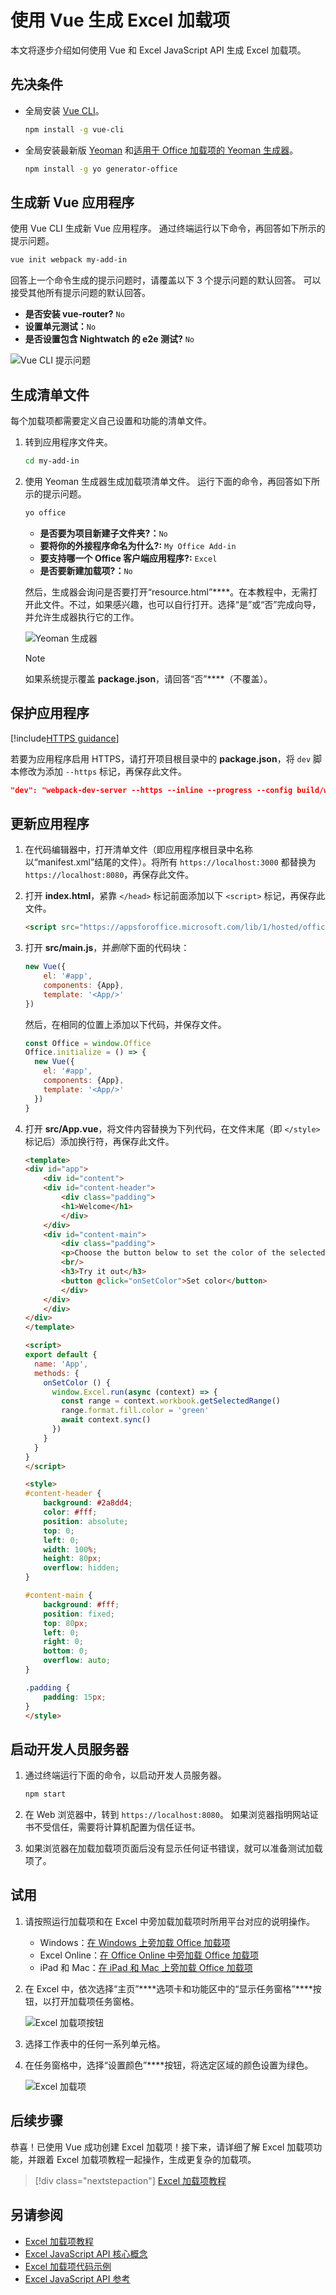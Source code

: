 # <a name="build-an-excel-add-in-using-vue"></a>使用 Vue 生成 Excel 加载项

本文将逐步介绍如何使用 Vue 和 Excel JavaScript API 生成 Excel 加载项。

## <a name="prerequisites"></a>先决条件

- 全局安装 [Vue CLI](https://github.com/vuejs/vue-cli)。

    ```bash
    npm install -g vue-cli
    ```

- 全局安装最新版 [Yeoman](https://github.com/yeoman/yo) 和[适用于 Office 加载项的 Yeoman 生成器](https://github.com/OfficeDev/generator-office)。

    ```bash
    npm install -g yo generator-office
    ```

## <a name="generate-a-new-vue-app"></a>生成新 Vue 应用程序

使用 Vue CLI 生成新 Vue 应用程序。 通过终端运行以下命令，再回答如下所示的提示问题。

```bash
vue init webpack my-add-in
```

回答上一个命令生成的提示问题时，请覆盖以下 3 个提示问题的默认回答。 可以接受其他所有提示问题的默认回答。

- **是否安装 vue-router?** `No`
- **设置单元测试：**`No`
- **是否设置包含 Nightwatch 的 e2e 测试?** `No`

![Vue CLI 提示问题](../images/vue-cli-prompts.png)

## <a name="generate-the-manifest-file"></a>生成清单文件

每个加载项都需要定义自己设置和功能的清单文件。

1. 转到应用程序文件夹。

    ```bash
    cd my-add-in
    ```

2. 使用 Yeoman 生成器生成加载项清单文件。 运行下面的命令，再回答如下所示的提示问题。

    ```bash
    yo office
    ```

    - **是否要为项目新建子文件夹?：**`No`
    - **要将你的外接程序命名为什么?:** `My Office Add-in`
    - **要支持哪一个 Office 客户端应用程序?:** `Excel`
    - **是否要新建加载项?：**`No`

    然后，生成器会询问是否要打开“resource.html”****。在本教程中，无需打开此文件。不过，如果感兴趣，也可以自行打开。选择“是”或“否”完成向导，并允许生成器执行它的工作。

    ![Yeoman 生成器](../images/yo-office.png)
    
    > [!NOTE]
    > 如果系统提示覆盖 **package.json**，请回答“否”****（不覆盖）。

## <a name="secure-the-app"></a>保护应用程序

[!include[HTTPS guidance](../includes/https-guidance.md)]

若要为应用程序启用 HTTPS，请打开项目根目录中的 **package.json**，将 `dev` 脚本修改为添加 `--https` 标记，再保存此文件。

```json
"dev": "webpack-dev-server --https --inline --progress --config build/webpack.dev.conf.js"
```

## <a name="update-the-app"></a>更新应用程序

1. 在代码编辑器中，打开清单文件（即应用程序根目录中名称以“manifest.xml”结尾的文件）。将所有 `https://localhost:3000` 都替换为 `https://localhost:8080`，再保存此文件。

2. 打开 **index.html**，紧靠 `</head>` 标记前面添加以下 `<script>` 标记，再保存此文件。

    ```html
    <script src="https://appsforoffice.microsoft.com/lib/1/hosted/office.js"></script>
    ```

3. 打开 **src/main.js**，并*删除*下面的代码块：

    ```js
    new Vue({
        el: '#app',
        components: {App},
        template: '<App/>'
    })
    ```
    
    然后，在相同的位置上添加以下代码，并保存文件。 
                                                         
    ```js
    const Office = window.Office
    Office.initialize = () => {
      new Vue({
        el: '#app',
        components: {App},
        template: '<App/>'
      })
    }
    ```

4. 打开 **src/App.vue**，将文件内容替换为下列代码，在文件末尾（即 `</style>` 标记后）添加换行符，再保存此文件。 

    ```html
    <template>
    <div id="app">
        <div id="content">
        <div id="content-header">
            <div class="padding">
            <h1>Welcome</h1>
            </div>
        </div>
        <div id="content-main">
            <div class="padding">
            <p>Choose the button below to set the color of the selected range to green.</p>
            <br/>
            <h3>Try it out</h3>
            <button @click="onSetColor">Set color</button>
            </div>
        </div>
        </div>
    </div>
    </template>

    <script>
    export default {
      name: 'App',
      methods: {
        onSetColor () {
          window.Excel.run(async (context) => {
            const range = context.workbook.getSelectedRange()
            range.format.fill.color = 'green'
            await context.sync()
          })
        }
      }
    }
    </script>

    <style>
    #content-header {
        background: #2a8dd4;
        color: #fff;
        position: absolute;
        top: 0;
        left: 0;
        width: 100%;
        height: 80px;
        overflow: hidden;
    }

    #content-main {
        background: #fff;
        position: fixed;
        top: 80px;
        left: 0;
        right: 0;
        bottom: 0;
        overflow: auto;
    }

    .padding {
        padding: 15px;
    }
    </style>
    ```

## <a name="start-the-dev-server"></a>启动开发人员服务器

1. 通过终端运行下面的命令，以启动开发人员服务器。

    ```bash
    npm start
    ```

2. 在 Web 浏览器中，转到 `https://localhost:8080`。 如果浏览器指明网站证书不受信任，需要将计算机配置为信任证书。 

3. 如果浏览器在加载加载项页面后没有显示任何证书错误，就可以准备测试加载项了。 

## <a name="try-it-out"></a>试用

1. 请按照运行加载项和在 Excel 中旁加载加载项时所用平台对应的说明操作。

    - Windows：[在 Windows 上旁加载 Office 加载项](../testing/create-a-network-shared-folder-catalog-for-task-pane-and-content-add-ins.md)
    - Excel Online：[在 Office Online 中旁加载 Office 加载项](../testing/sideload-office-add-ins-for-testing.md#sideload-an-office-add-in-on-office-online)
    - iPad 和 Mac：[在 iPad 和 Mac 上旁加载 Office 加载项](../testing/sideload-an-office-add-in-on-ipad-and-mac.md)

2. 在 Excel 中，依次选择“主页”****选项卡和功能区中的“显示任务窗格”****按钮，以打开加载项任务窗格。

    ![Excel 加载项按钮](../images/excel-quickstart-addin-2a.png)

3. 选择工作表中的任何一系列单元格。

4. 在任务窗格中，选择“设置颜色”****按钮，将选定区域的颜色设置为绿色。

    ![Excel 加载项](../images/excel-quickstart-addin-2c.png)

## <a name="next-steps"></a>后续步骤

恭喜！已使用 Vue 成功创建 Excel 加载项！接下来，请详细了解 Excel 加载项功能，并跟着 Excel 加载项教程一起操作，生成更复杂的加载项。

> [!div class="nextstepaction"]
> [Excel 加载项教程](../tutorials/excel-tutorial-create-table.md)

## <a name="see-also"></a>另请参阅

* [Excel 加载项教程](../tutorials/excel-tutorial-create-table.md)
* [Excel JavaScript API 核心概念](../excel/excel-add-ins-core-concepts.md)
* [Excel 加载项代码示例](http://dev.office.com/code-samples#?filters=excel,office%20add-ins)
* [Excel JavaScript API 参考](https://dev.office.com/reference/add-ins/excel/excel-add-ins-reference-overview)